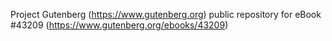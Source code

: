 Project Gutenberg (https://www.gutenberg.org) public repository for eBook #43209 (https://www.gutenberg.org/ebooks/43209)
